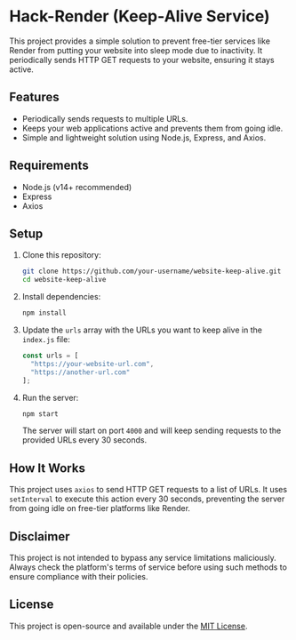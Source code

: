 # Hack-Render (Keep-Alive Service)

This project provides a simple solution to prevent free-tier services like Render from putting your website into sleep mode due to inactivity. It periodically sends HTTP GET requests to your website, ensuring it stays active.

## Features
- Periodically sends requests to multiple URLs.
- Keeps your web applications active and prevents them from going idle.
- Simple and lightweight solution using Node.js, Express, and Axios.

## Requirements
- Node.js (v14+ recommended)
- Express
- Axios

## Setup

1. Clone this repository:
   ```bash
   git clone https://github.com/your-username/website-keep-alive.git
   cd website-keep-alive
   ```

2. Install dependencies:
   ```bash
   npm install
   ```

3. Update the `urls` array with the URLs you want to keep alive in the `index.js` file:
   ```javascript
   const urls = [
     "https://your-website-url.com",
     "https://another-url.com"
   ];
   ```

4. Run the server:
   ```bash
   npm start
   ```

   The server will start on port `4000` and will keep sending requests to the provided URLs every 30 seconds.

## How It Works
This project uses `axios` to send HTTP GET requests to a list of URLs. It uses `setInterval` to execute this action every 30 seconds, preventing the server from going idle on free-tier platforms like Render.

## Disclaimer
This project is not intended to bypass any service limitations maliciously. Always check the platform's terms of service before using such methods to ensure compliance with their policies.

## License
This project is open-source and available under the [MIT License](LICENSE).
